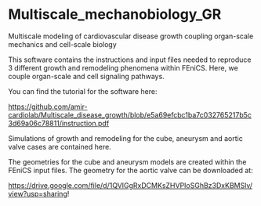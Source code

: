 # Multiscale_mechanobiology_GR
Multiscale modeling of cardiovascular disease growth coupling organ-scale mechanics and cell-scale biology

This software contains the instructions and input files needed to reproduce 3 different growth and remodeling phenomena within FEniCS. Here, we couple organ-scale and cell signaling pathways. 

You can find the tutorial for the software here:

https://github.com/amir-cardiolab/Multiscale_disease_growth/blob/e5a69efcbc1ba7c032765217b5c3d69a06c78811/instruction.pdf

Simulations of growth and remodeling for the cube, aneurysm and aortic valve cases are contained here. 

The geometries for the cube and aneurysm models are created within the FEniCS input files. The geometry for the aortic valve can be downloaded at: 

https://drive.google.com/file/d/1QVIGgRxDCMKsZHVPIoSGhBz3DxKBMSlv/view?usp=sharing!